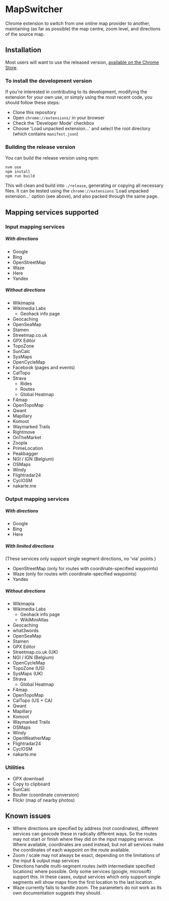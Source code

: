 # MapSwitcher

Chrome extension to switch from one online map provider to another, maintaining (as far as possible) the map centre, zoom level, and directions of the source map.

## Installation

Most users will want to use the released version, [available on the Chrome Store](https://chrome.google.com/webstore/detail/map-switcher/fanpjcbgdinjeknjikpfnldfpnnpkelb).

### To install the development version
If you're interested in contributing to its development, modifying the extension for your own use, or simply using the most recent code, you should follow these steps:
- Clone this repository
- Open `chrome://extensions/` in your browser
- Check the 'Developer Mode' checkbox
- Choose 'Load unpacked extension...' and select the root directory (which contains `manifest.json`)

### Building the release version

You can build the release version using npm:
```
nvm use
npm install
npm run build
```
This will clean and build into `./release`, generating or copying all necessary files. It can be tested using the `chrome://extensions` 'Load unpacked extension...' option (see above), and also packed through the same page.

## Mapping services supported

### Input mapping services

##### With directions
- Google
- Bing
- OpenStreetMap
- Waze
- Here
- Yandex

##### Without directions
- Wikimapia
- Wikimedia Labs
  - Geohack info page
- Geocaching
- OpenSeaMap
- Stamen
- Streetmap.co.uk
- GPX Editor
- TopoZone
- SunCalc
- SysMaps
- OpenCycleMap
- Facebook (pages and events)
- CalTopo
- Strava
  - Rides
  - Routes
  - Global Heatmap
- F4map
- OpenTopoMap
- Qwant
- Mapillary
- Komoot
- Waymarked Trails
- Rightmove
- OnTheMarket
- Zoopla
- PrimeLocation
- Peakbagger
- NGI / IGN (Belgium)
- OSMaps
- Windy
- Flightradar24
- CyclOSM
- nakarte.me

### Output mapping services

##### With directions
- Google
- Bing
- Here

##### With limited directions
(These services only support single segment directions, no 'via' points.)
- OpenStreetMap (only for routes with coordinate-specified waypoints)
- Waze (only for routes with coordinate-specified waypoints)
- Yandex

##### Without directions
- Wikimapia
- Wikimedia Labs
  - Geohack info page
  - WikiMiniAtlas
- Geocaching
- what3words
- OpenSeaMap
- Stamen
- GPX Editor
- Streetmap.co.uk (UK)
- NGI / IGN (Belgium)
- OpenCycleMap
- TopoZone (US)
- SysMaps (UK)
- Strava
  - Global Heatmap
- F4map
- OpenTopoMap
- CalTopo (US + CA)
- Qwant
- Mapillary
- Komoot
- Waymarked Trails
- OSMaps
- Windy
- OpenWeatherMap
- Flightradar24
- CyclOSM
- nakarte.me

### Utilities
- GPX download
- Copy to clipboard
- SunCalc
- Boulter (coordinate conversion)
- Flickr (map of nearby photos)

## Known issues

- Where directions are specified by address (not coordinates), different services can geocode these in radically different ways. So the routes may not start or finish where they did on the input mapping service. Where available, coordinates are used instead, but not all services make the coordinates of each waypoint on the route available.
- Zoom / scale may not always be exact, depending on the limitations of the input & output map services
- Directions handle multi-segment routes (with intermediate specified locations) where possible. Only some services (google, microsoft) support this. In these cases, output services which only support single segments will show maps from the first location to the last location.
- Waze currently fails to handle zoom. The parameters do not work as its own documentation suggests they should.
